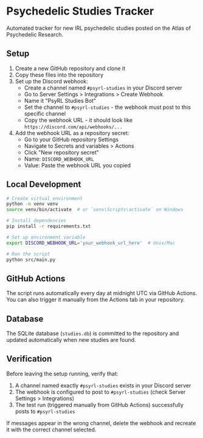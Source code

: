 # Psychedelic Studies Tracker

Automated tracker for new IRL psychedelic studies posted on the Atlas of Psychedelic Research.

## Setup

1. Create a new GitHub repository and clone it
2. Copy these files into the repository
3. Set up the Discord webhook:
   - Create a channel named `#psyrl-studies` in your Discord server
   - Go to Server Settings > Integrations > Create Webhook
   - Name it "PsyRL Studies Bot"
   - Set the channel to `#psyrl-studies` - the webhook must post to this specific channel
   - Copy the webhook URL - it should look like `https://discord.com/api/webhooks/...`
4. Add the webhook URL as a repository secret:
   - Go to your GitHub repository Settings
   - Navigate to Secrets and variables > Actions
   - Click "New repository secret"
   - Name: `DISCORD_WEBHOOK_URL`
   - Value: Paste the webhook URL you copied

## Local Development

```bash
# Create virtual environment
python -m venv venv
source venv/bin/activate  # or `venv\Scripts\activate` on Windows

# Install dependencies
pip install -r requirements.txt

# Set up environment variable
export DISCORD_WEBHOOK_URL='your_webhook_url_here'  # Unix/Mac

# Run the script
python src/main.py
```

## GitHub Actions

The script runs automatically every day at midnight UTC via GitHub Actions. You can also trigger it manually from the Actions tab in your repository.

## Database

The SQLite database (`studies.db`) is committed to the repository and updated automatically when new studies are found.

## Verification

Before leaving the setup running, verify that:
1. A channel named exactly `#psyrl-studies` exists in your Discord server
2. The webhook is configured to post to `#psyrl-studies` (check Server Settings > Integrations)
3. The test run (triggered manually from GitHub Actions) successfully posts to `#psyrl-studies`

If messages appear in the wrong channel, delete the webhook and recreate it with the correct channel selected.